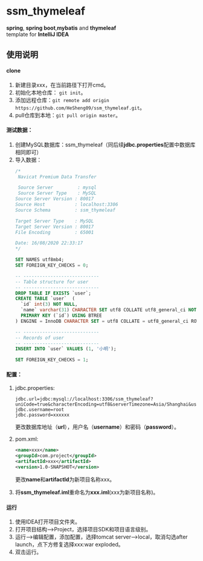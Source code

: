 # ssm_thymeleaf
**spring**, **spring boot**,**mybatis** and **thymeleaf**  
template for **IntelliJ IDEA**
## 使用说明
#### clone
1. 新建目录xxx，在当前路径下打开cmd。
2. 初始化本地仓库： `git init`。
3. 添加远程仓库：`git remote add origin https://github.com/HeSheng09/ssm_thymeleaf.git`。
4. pull仓库到本地：`git pull origin master`。
#### 测试数据：
1. 创建MySQL数据库：ssm_thymeleaf（同后续**jdbc.properties**配置中数据库相同即可）
2. 导入数据：
    ```sql
    /*
     Navicat Premium Data Transfer
    
     Source Server         : mysql
     Source Server Type    : MySQL
    Source Server Version : 80017
    Source Host           : localhost:3306
    Source Schema         : ssm_thymeleaf
    
    Target Server Type    : MySQL
    Target Server Version : 80017
    File Encoding         : 65001
    
    Date: 16/08/2020 22:33:17
    */
    
    SET NAMES utf8mb4;
    SET FOREIGN_KEY_CHECKS = 0;
    
    -- ----------------------------
    -- Table structure for user
    -- ----------------------------
    DROP TABLE IF EXISTS `user`;
    CREATE TABLE `user`  (
      `id` int(3) NOT NULL,
      `name` varchar(31) CHARACTER SET utf8 COLLATE utf8_general_ci NOT NULL,
      PRIMARY KEY (`id`) USING BTREE
    ) ENGINE = InnoDB CHARACTER SET = utf8 COLLATE = utf8_general_ci ROW_FORMAT = Dynamic;
    
    -- ----------------------------
    -- Records of user
    -- ----------------------------
    INSERT INTO `user` VALUES (1, '小明');
    
    SET FOREIGN_KEY_CHECKS = 1;
    
    ```

#### 配置：
1. jdbc.properties:
    ```properties
    jdbc.url=jdbc:mysql://localhost:3306/ssm_thymeleaf?uniCode=true&characterEncoding=utf8&serverTimezone=Asia/Shanghai&useSSL=false&allowPublicKeyRetrieval=true&autoReconnect=true
    jdbc.username=root
    jdbc.password=xxxxxx
    ```
    更改数据库地址（**url**），用户名（**username**）和密码（**password**）。

2. pom.xml:
    ```xml
    <name>xxx</name>
    <groupId>com.project</groupId>
    <artifactId>xxx</artifactId>
    <version>1.0-SNAPSHOT</version>
    ```
    更改**name**和**artifactId**为新项目名称xxx。

3. 将**ssm_thymeleaf.iml**重命名为**xxx.iml**(xxx为新项目名称)。

#### 运行
1. 使用IDEA打开项目文件夹。
2. 打开项目结构-->Project，选择项目SDK和项目语言级别。
3. 运行-->编辑配置，添加配置，选择tomcat server-->local，取消勾选after launch，点下方修复选择xxx:war exploded。
4. 双击运行。